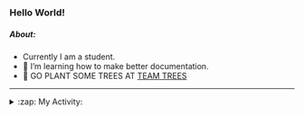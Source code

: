 ### Hello World!

##### About:
- Currently I am a student.
- 🌱 I’m learning how to make better documentation.
- 🌱 GO PLANT SOME TREES AT [TEAM TREES](https://teamtrees.org/)

---
<details>
  <summary>:zap: My Activity:</summary>
  
<!--START_SECTION:waka-->
![Code Time](http://img.shields.io/badge/Code%20Time-1%2C115%20hrs%2018%20mins-blue)

**I'm a Night 🦉** 

```text
🌞 Morning                1463 commits        ██░░░░░░░░░░░░░░░░░░░░░░░   09.42 % 
🌆 Daytime                5355 commits        █████████░░░░░░░░░░░░░░░░   34.47 % 
🌃 Evening                4464 commits        ███████░░░░░░░░░░░░░░░░░░   28.74 % 
🌙 Night                  4253 commits        ███████░░░░░░░░░░░░░░░░░░   27.38 % 
```
📅 **I'm Most Productive on Wednesday** 

```text
Monday                   2308 commits        ████░░░░░░░░░░░░░░░░░░░░░   14.86 % 
Tuesday                  1936 commits        ███░░░░░░░░░░░░░░░░░░░░░░   12.46 % 
Wednesday                3691 commits        ██████░░░░░░░░░░░░░░░░░░░   23.76 % 
Thursday                 2020 commits        ███░░░░░░░░░░░░░░░░░░░░░░   13.00 % 
Friday                   1517 commits        ██░░░░░░░░░░░░░░░░░░░░░░░   09.77 % 
Saturday                 1397 commits        ██░░░░░░░░░░░░░░░░░░░░░░░   08.99 % 
Sunday                   2666 commits        ████░░░░░░░░░░░░░░░░░░░░░   17.16 % 
```


📊 **This Week I Spent My Time On** 

```text
🔥 Editors: 
VS Code                  4 hrs 27 mins       █████████████████████████   100.00 % 

🐱‍💻 Projects: 
praise                   4 hrs 1 min         ███████████████████████░░   90.22 % 
recurring-call-reminder  24 mins             ██░░░░░░░░░░░░░░░░░░░░░░░   09.02 % 
CSF22                    2 mins              ░░░░░░░░░░░░░░░░░░░░░░░░░   00.75 % 
ai                       0 secs              ░░░░░░░░░░░░░░░░░░░░░░░░░   00.01 % 
```


 Last Updated on 05/05/2023 00:14:14 UTC
<!--END_SECTION:waka-->
</details>
